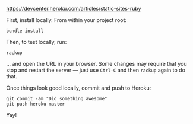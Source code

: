 https://devcenter.heroku.com/articles/static-sites-ruby

First, install locally.  From within your project root:

    bundle install

Then, to test locally, run:

    rackup

... and open the URL in your browser.  Some changes may require that you stop and restart the server &mdash; just use ``Ctrl-C`` and then ``rackup`` again to do that.

Once things look good locally, commit and push to Heroku:

    git commit -am "Did something awesome"
    git push heroku master

Yay!
